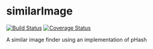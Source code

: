 similarImage
============
[![Build Status](https://travis-ci.org/dozedoff/similarImage.png?branch=master)](https://travis-ci.org/dozedoff/similarImage) [![Coverage Status](https://coveralls.io/repos/dozedoff/similarImage/badge.png?branch=master)](https://coveralls.io/r/dozedoff/similarImage?branch=master)

A similar image finder using an implementation of pHash
